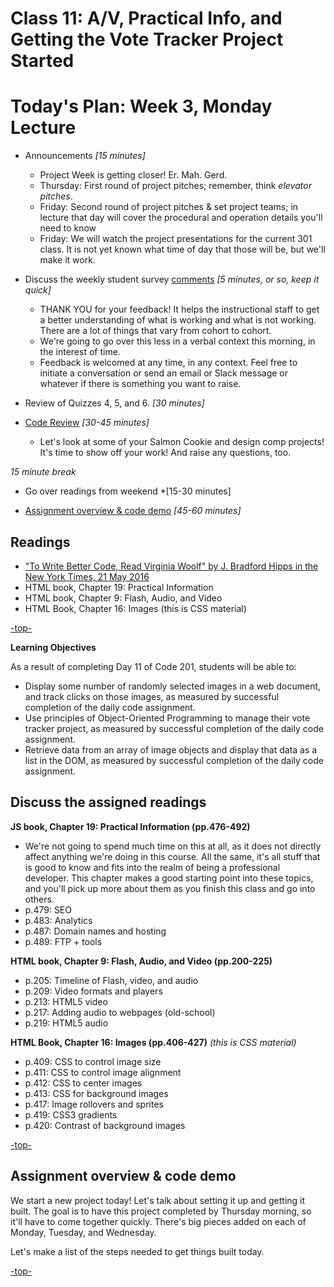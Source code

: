 # Class 11: A/V, Practical Info, and Getting the Vote Tracker Project Started

<a id="top"></a>
# Today's Plan: Week 3, Monday Lecture

- Announcements *[15 minutes]*
  - Project Week is getting closer! Er. Mah. Gerd.
  - Thursday: First round of project pitches; remember, think *elevator pitches*.
  - Friday: Second round of project pitches & set project teams; in lecture that day will cover the procedural and operation details you'll need to know
  - Friday: We will watch the project presentations for the current 301 class. It is not yet known what time of day that those will be, but we'll make it work.

- Discuss the weekly student survey [comments](student-comments.md) *[5 minutes, or so, keep it quick]*
  - THANK YOU for your feedback! It helps the instructional staff to get a better understanding of what is working and what is not working. There are a lot of things that vary from cohort to cohort.
  - We're going to go over this less in a verbal context this morning, in the interest of time.
  - Feedback is welcomed at any time, in any context. Feel free to initiate a conversation or send an email or Slack message or whatever if there is something you want to raise.

- Review of Quizzes 4, 5, and 6. *[30 minutes]*

- [Code Review](#codereview) *[30-45 minutes]*
  - Let's look at some of your Salmon Cookie and design comp projects! It's time to show off your work! And raise any questions, too.

*15 minute break*

- Go over readings from weekend *[15-30 minutes]

- [Assignment overview & code demo](#code) *[45-60 minutes]*

## Readings

- ["To Write Better Code, Read Virginia Woolf" by J. Bradford Hipps in the New York Times, 21 May 2016](http://www.nytimes.com/2016/05/22/opinion/sunday/to-write-software-read-novels.html)
- HTML book, Chapter 19: Practical Information
- HTML book, Chapter 9: Flash, Audio, and Video
- HTML Book, Chapter 16: Images (this is CSS material)

[-top-](#top)

**Learning Objectives**

As a result of completing Day 11 of Code 201, students will be able to:

- Display some number of randomly selected images in a web document, and track clicks on those images, as measured by successful completion of the daily code assignment.
- Use principles of Object-Oriented Programming to manage their vote tracker project, as measured by successful completion of the daily code assignment.
- Retrieve data from an array of image objects and display that data as a list in the DOM, as measured by successful completion of the daily code assignment.

<a id="readings"></a>
## Discuss the assigned readings


**JS book, Chapter 19: Practical Information (pp.476-492)**

- We're not going to spend much time on this at all, as it does not directly affect anything we're doing in this course. All the same, it's all stuff that is good to know and fits into the realm of being a professional developer. This chapter makes a good starting point into these topics, and you'll pick up more about them as you finish this class and go into others.
- p.479: SEO
- p.483: Analytics
- p.487: Domain names and hosting
- p.489: FTP + tools

**HTML book, Chapter 9: Flash, Audio, and Video (pp.200-225)**

- p.205: Timeline of Flash, video, and audio
- p.209: Video formats and players
- p.213: HTML5 video
- p.217: Adding audio to webpages (old-school)
- p.219: HTML5 audio

**HTML Book, Chapter 16: Images (pp.406-427)** *(this is CSS material)*

- p.409: CSS to control image size
- p.411: CSS to control image alignment
- p.412: CSS to center images
- p.413: CSS for background images
- p.417: Image rollovers and sprites
- p.419: CSS3 gradients
- p.420: Contrast of background images

[-top-](#top)

<a id="code"></a>
## Assignment overview & code demo

We start a new project today! Let's talk about setting it up and getting it built. The goal is to have this project completed by Thursday morning, so it'll have to come together quickly. There's big pieces added on each of Monday, Tuesday, and Wednesday.

Let's make a list of the steps needed to get things built today.


[-top-](#top)
